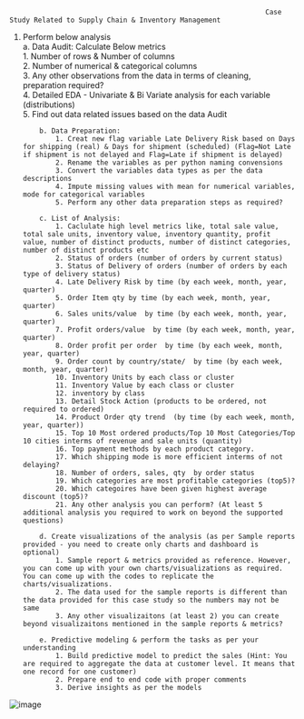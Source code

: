                                                                    Case Study Related to Supply Chain & Inventory Management

 1. Perform below analysis													
			a. Data Audit: Calculate Below metrics 										
				1. Number of rows & Number of columns										
				2. Number of numerical & categorical columns										
				3. Any other observations from the data in terms of cleaning, preparation required?										
				4.  Detailed EDA - Univariate & Bi Variate analysis for each variable (distributions)										
				5. Find out data related issues based on the data Audit										
														
			b. Data Preparation: 								
				1. Creat new flag variable Late Delivery Risk based on Days for shipping (real) & Days for shipment (scheduled) (Flag=Not Late if shipment is not delayed and Flag=Late if shipment is delayed)										
				2. Rename the variables as per python naming convensions										
				3. Convert the variables data types as per the data descriptions										
				4. Impute missing values with mean for numerical variables, mode for categorical variables										
				5. Perform any other data preparation steps as required?										
														
			c. List of Analysis: 										
				1. Caclulate high level metrics like, total sale value, total sale units, inventory value, inventory quantity, profit value, number of distinct products, number of distinct categories, number of distinct products etc										
				2. Status of orders (number of orders by current status)										
				3. Status of Delivery of orders (number of orders by each type of delivery status)										
				4. Late Delivery Risk by time (by each week, month, year, quarter)										
				5. Order Item qty by time (by each week, month, year, quarter)										
				6. Sales units/value  by time (by each week, month, year, quarter)										
				7. Profit orders/value  by time (by each week, month, year, quarter)										
				8. Order profit per order  by time (by each week, month, year, quarter)										
				9. Order count by country/state/  by time (by each week, month, year, quarter)										
				10. Inventory Units by each class or cluster										
				11. Inventory Value by each class or cluster										
				12. inventory by class										
				13. Detail Stock Action (products to be ordered, not required to ordered)										
				14. Product Order qty trend  (by time (by each week, month, year, quarter))										
				15. Top 10 Most ordered products/Top 10 Most Categories/Top 10 cities interms of revenue and sale units (quantity)										
				16. Top payment methods by each product category.										
				17. Which shipping mode is more efficient interms of not delaying?										
				18. Number of orders, sales, qty  by order status										
				19. Which categories are most profitable categories (top5)?										
				20. Which categoires have been given highest average discount (top5)?										
				21. Any other analysis you can perform? (At least 5 additional analysis you required to work on beyond the supported questions)										
														
			d. Create visualizations of the analysis (as per Sample reports provided - you need to create only charts and dashboard is optional) 									
				1. Sample report & metrics provided as reference. However, you can come up with your own charts/visualizations as required. You can come up with the codes to replicate the charts/visualizations.										
				2. The data used for the sample reports is different than the data provided for this case study so the numbers may not be same										
				3. Any other visualizaitons (at least 2) you can create beyond visualizaitons mentioned in the sample reports & metrics?										
														
			e. Predictive modeling & perform the tasks as per your understanding 							
				1. Build predictive model to predict the sales (Hint: You are required to aggregate the data at customer level. It means that one record for one customer)										
				2. Prepare end to end code with proper comments										
				3. Derive insights as per the models										
![image](https://github.com/SameerDhumal/Integrated_case_study_PYTHON/assets/145559776/d9002463-d64a-4001-8424-cac252971ca0)

